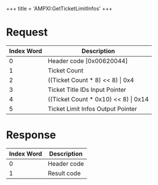 +++
title = 'AMPXI:GetTicketLimitInfos'
+++

# Request

| Index Word | Description                             |
|------------|-----------------------------------------|
| 0          | Header code \[0x00620044\]              |
| 1          | Ticket Count                            |
| 2          | ((Ticket Count \* 8) \<\< 8) \| 0x4     |
| 3          | Ticket Title IDs Input Pointer          |
| 4          | ((Ticket Count \* 0x10) \<\< 8) \| 0x14 |
| 5          | Ticket Limit Infos Output Pointer       |

# Response

| Index Word | Description |
|------------|-------------|
| 0          | Header code |
| 1          | Result code |
